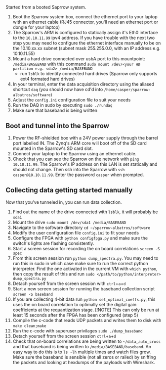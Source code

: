 
Started from a booted Saprrow system. 

1. Boot the Sparrow system box, connect the ethernet port to your laptop with an ethernet cable (RJ45 connector, you'll need an ethernet port or dongle for your laptop)
2. The Sparrow's ARM is configured to statically assign it's Eth0 interface to the `10.10.11.99` ipv4 address. If you have trouble with the next two step you may need to configure the ethernet interface manually to be on the 10.10.xx.xx subnet (subnet mask 255.255.0.0, with an IP address e.g. 10.10.11.55)
3. Mount a hard drive connected over usbA port to this mountpoint: `/media/BASEBAND` with this command `sudo mount /dev/<your HD partition e.g. sda2> /media/BASEBAND`
    - run `lsblk` to identify connected hard drives (Sparrow only supports ext4 formated hard drives)
4. In your terminal, enter the data acquisition directory using the aliased shortcut `daq` (you should now have cd'd into `/home/casper/sparrow-albatros/software`)
5. Adjust the `config.ini` configuration file to suit your needs
6. Run the DAQ in sudo by executing `sudo ./rundaq`
7. Make sure that baseband is being written 



## Boot and tunnel into the Sparrow
1. Power the RF-shielded box with a 24V power supply through the barrel port labelled IN. The Zynq's ARM core will boot off of the SD card mounted in the Sparrow's SD card slot. 
2. Connect your laptop to the Sparrow using an ethernet cable. 
4. Check that you can see the Sparrow on the network with `ping 10.10.11.99`. The Sparrow's IP address on this LAN is set statically and should not change. Then ssh into the Sparrow with `ssh casper@10.10.11.99`. Enter the password `casper` when prompted. 


## Collecting data getting started manually
Now that you've tunneled in, you can run data collection. 

1. Find out the name of the drive connected with `lsblk`, it will probably be `sda1`
2. Mount the drive `sudo mount /dev/sda1 /media/BASEBAND`
3. Navigate to the software directory `cd ~/sparrow-albatros/software`
4. Modify the user configuration file `config.ini` to fit your needs
5. Configure the FPGA with `python configfpga.py` and make sure the switch's lights are flashing consistently. 
6. Start a screen session for recording the on board correlations `screen -S spec`
7. From this screen session run `python dump_spectra.py`. You may need to run this in sudo in which case make sure to run the correct python interpreter. Find the one activated in the current VM with `which python`, then copy the result of this and run `sudo </path/to/python/interpreter> dump_spectra.py`
8. Detach yourself from the screen session with `ctrl`+`a`+`d` 
9. Start a new screen session for running the baseband collection script `screen -S baseband`
10. If you are collecting 4-bit data run `python set_optimal_coeffs.py`, this uses the on board correlation to optimally set the digital gain coefficients at the requantization stage. [!NOTE] This can only be run at least 15 seconds after the FPGA has been configured (step 5)
11. Compile the c-code that reads UDP packets and writes them to disk with `make clean;make`
12. Run the c-code with superuser privilages `sudo ./dump_baseband`
13. Detach yourself from the screen session `ctrl`+`a`+`d`
14. Check that on-board correlations are being written to `~/data_auto_cross` and that baseband is being written to `/media/BASEBAND/baseband`. An easy way to do this is to `ls -lh` multiple times and watch files grow. Make sure the baseband is sensible (not all zeros or railed) by sniffing the packets and looking at hexdumps of the payloads with Wireshark. 



